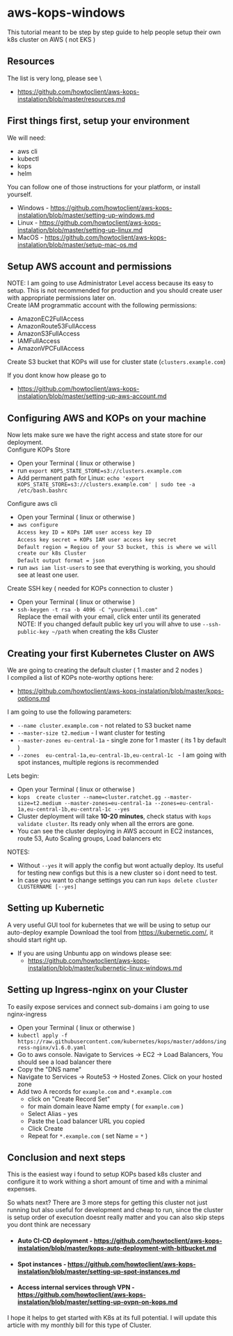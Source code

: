 # aws-kops-windows
This tutorial meant to be step by step guide to help people setup their own k8s cluster on AWS ( not EKS )

## Resources 
The list is very long, please see \
- https://github.com/howtoclient/aws-kops-instalation/blob/master/resources.md

## First things first, setup your environment
We will need:
- aws cli
- kubectl
- kops
- helm

You can follow one of those instructions for your platform, or install yourself.
- Windows - https://github.com/howtoclient/aws-kops-instalation/blob/master/setting-up-windows.md
- Linux - https://github.com/howtoclient/aws-kops-instalation/blob/master/setting-up-linux.md
- MacOS - https://github.com/howtoclient/aws-kops-instalation/blob/master/setup-mac-os.md

## Setup AWS account and permissions
NOTE: I am going to use Administrator Level access because its easy to setup. This is not recommended for production and you should create user with appropriate permissions later on. \
Create IAM programmatic account with the following permissions:
- AmazonEC2FullAccess
- AmazonRoute53FullAccess
- AmazonS3FullAccess
- IAMFullAccess
- AmazonVPCFullAccess

Create S3 bucket that KOPs will use for cluster state (`clusters.example.com`)

If you dont know how please go to
- https://github.com/howtoclient/aws-kops-instalation/blob/master/setting-up-aws-account.md

## Configuring AWS and KOPs on your machine
Now lets make sure we have the right access and state store for our deployment. \
Configure KOPs Store
- Open your Terminal ( linux or otherwise )
- run `export KOPS_STATE_STORE=s3://clusters.example.com`
- Add permanent path for Linux:  `echo 'export KOPS_STATE_STORE=s3://clusters.example.com' | sudo tee -a /etc/bash.bashrc`

Configure aws cli
- Open your Terminal ( linux or otherwise )
- `aws configure` \
   `Access key ID = KOPs IAM user access key ID` \
   `Access key secret = KOPs IAM user access key secret` \
   `Default region = Regiou of your S3 bucket, this is where we will create our k8s Cluster` \
   `Default output format = json`  
- run `aws iam list-users` to see that everything is working, you should see at least one user.

Create SSH key ( needed for KOPs connection to cluster )
- Open your Terminal ( linux or otherwise )
- `ssh-keygen -t rsa -b 4096 -C "your@email.com"` \
Replace the email with your email, click enter until its generated \
NOTE: If you changed default public key url you will ahve to use `--ssh-public-key ~/path` when creating the k8s Cluster

## Creating your first Kubernetes Cluster on AWS
We are going to creating the default cluster ( 1 master and 2 nodes ) \
I compiled a list of KOPs note-worthy options here:
- https://github.com/howtoclient/aws-kops-instalation/blob/master/kops-options.md

I am going to use the following parameters:
- ``--name cluster.example.com`` - not related to S3 bucket name
- ``--master-size t2.medium`` - I want cluster for testing
- ``--master-zones eu-central-1a`` - single zone for 1 master ( its 1 by default )
- ``--zones  eu-central-1a,eu-central-1b,eu-central-1c `` - I am going with spot instances, multiple regions is recommended

Lets begin:
- Open your Terminal ( linux or otherwise )
- ```kops  create cluster --name=cluster.ratchet.gg --master-size=t2.medium --master-zones=eu-central-1a --zones=eu-central-1a,eu-central-1b,eu-central-1c --yes```
- Cluster deployment will take **10-20 minutes**, check status with ``kops validate cluster``. Its ready only when all the errors are gone.
- You can see the cluster deploying in AWS account in EC2 instances, route 53, Auto Scaling groups, Load balancers etc

NOTES:
- Without `--yes` it will apply the config but wont actually deploy. Its useful for testing new configs but this is a new cluster so i dont need to test.
- In case you want to change settings you can run ``kops delete cluster CLUSTERNAME [--yes]``

## Setting up Kubernetic
A very useful GUI tool for kubernetes that we will be using to setup our auto-deploy example
Download the tool from https://kubernetic.com/, it should start right up.
- If you are using Unbuntu app on windows please see:
  - https://github.com/howtoclient/aws-kops-instalation/blob/master/kubernetic-linux-windows.md

## Setting up Ingress-nginx on your Cluster
To easily expose services and connect sub-domains i am going to use nginx-ingress

- Open your Terminal ( linux or otherwise )
- ``kubectl apply -f https://raw.githubusercontent.com/kubernetes/kops/master/addons/ingress-nginx/v1.6.0.yaml``
- Go to aws console. Navigate to Services -> EC2 -> Load Balancers, You should see a load balancer there
- Copy the "DNS name"
- Navigate to Services -> Route53 -> Hosted Zones. Click on your hosted zone
- Add two A records for `example.com` and `*.example.com`
  - click on "Create Record Set"
  - for main domain leave Name empty ( for `example.com` )
  - Select Alias - yes
  - Paste the Load balancer URL you copied
  - Click Create
  - Repeat for `*.example.com` ( set Name = `*` )
  
## Conclusion and next steps
This is the easiest way i found to setup KOPs based k8s cluster and configure it to work withing a short amount of time and with a minimal expenses.

So whats next?
There are 3 more steps for getting this cluster not just running but also useful for development and cheap to run, since the cluster is setup order of execution doesnt really matter and you can also skip steps you dont think are necessary
- #### Auto CI-CD deployment - https://github.com/howtoclient/aws-kops-instalation/blob/master/kops-auto-deployment-with-bitbucket.md
- #### Spot instances - https://github.com/howtoclient/aws-kops-instalation/blob/master/setting-up-spot-instances.md
- #### Access internal services through VPN - https://github.com/howtoclient/aws-kops-instalation/blob/master/setting-up-ovpn-on-kops.md

I hope it helps to get started with K8s at its full potential. I will update this article with my monthly bill for this type of Cluster.